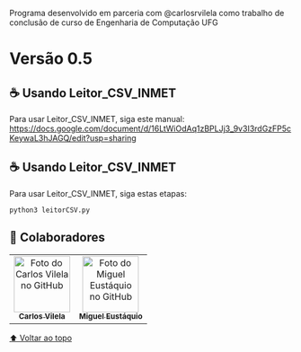Programa desenvolvido em parceria com @carlosrvilela como trabalho de conclusão de curso de Engenharia de Computação UFG

# Versão 0.5

## ☕ Usando Leitor_CSV_INMET

Para usar Leitor_CSV_INMET, siga este manual: 
https://docs.google.com/document/d/16LtWiOdAq1zBPLJj3_9v3I3rdGzFP5cKeywaL3hJAGQ/edit?usp=sharing

## ☕ Usando Leitor_CSV_INMET

Para usar Leitor_CSV_INMET, siga estas etapas:

```
python3 leitorCSV.py
```



## 🤝 Colaboradores

<table>
  <tr>
    <td align="center">
      <a href="https://github.com/carlosrvilela">
        <img src="https://avatars.githubusercontent.com/u/50680051?v=4" width="100px;" alt="Foto do Carlos Vilela no GitHub"/><br>
        <sub>
          <b>Carlos Vilela</b>
        </sub>
      </a>
    </td>
    <td align="center">
      <a href="https://github.com/MigasEustaquio">
        <img src="https://avatars.githubusercontent.com/u/31831761?v=4" width="100px;" alt="Foto do Miguel Eustáquio no GitHub"/><br>
        <sub>
          <b>Miguel Eustáquio</b>
        </sub>
      </a>
    </td>
  </tr>
</table>

[⬆ Voltar ao topo](#nome-do-projeto)<br>
